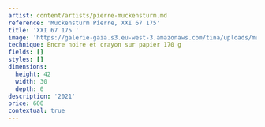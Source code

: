 ```yaml
---
artist: content/artists/pierre-muckensturm.md
reference: 'Muckensturm Pierre, XXI 67 175'
title: 'XXI 67 175 '
image: 'https://galerie-gaia.s3.eu-west-3.amazonaws.com/tina/uploads/muckensturm-pierre/pierre muckensturm XXI 67 175 copie.jpg'
technique: Encre noire et crayon sur papier 170 g
fields: []
styles: []
dimensions:
  height: 42
  width: 30
  depth: 0
description: '2021'
price: 600
contextual: true
---
```


